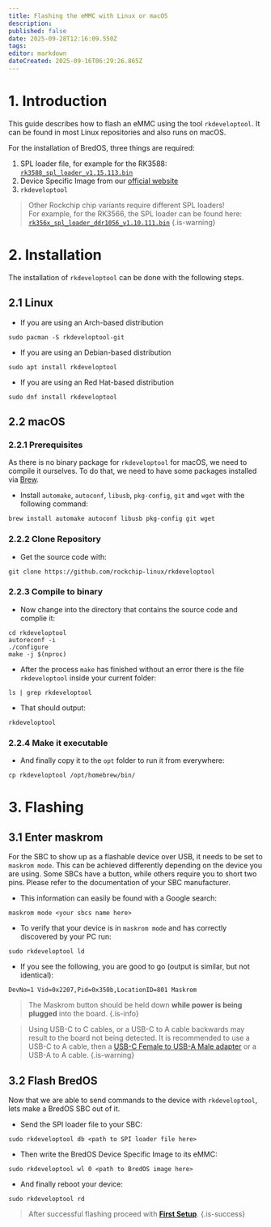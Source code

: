 ```yaml
---
title: Flashing the eMMC with Linux or macOS
description: 
published: false
date: 2025-09-28T12:16:09.550Z
tags: 
editor: markdown
dateCreated: 2025-09-16T06:29:26.865Z
---
```


# 1. Introduction
This guide describes how to flash an eMMC using the tool `rkdeveloptool`. It can be found in most Linux repositories and also runs on macOS.

For the installation of BredOS, three things are required:
1. SPL loader file, for example for the RK3588:  [`rk3588_spl_loader_v1.15.113.bin`](https://dl.radxa.com/rock5/sw/images/loader/rk3588_spl_loader_v1.15.113.bin)
2. Device Specific Image from our [official website](https://bredos.org/download.html)
3. `rkdeveloptool`

> Other Rockchip chip variants require different SPL loaders!
\
For example, for the RK3566, the SPL loader can be found here:
[`rk356x_spl_loader_ddr1056_v1.10.111.bin`](https://dl.radxa.com/rock3/images/loader/rock-3a/rk356x_spl_loader_ddr1056_v1.10.111.bin)
{.is-warning}


# 2. Installation
The installation of `rkdeveloptool` can be done with the following steps.

## 2.1 Linux
- If you are using an Arch-based distribution
```
sudo pacman -S rkdeveloptool-git
```
- If you are using an Debian-based distribution
```
sudo apt install rkdeveloptool
```
- If you are using an Red Hat-based distribution
```
sudo dnf install rkdeveloptool
```

## 2.2 macOS
### 2.2.1 Prerequisites
As there is no binary package for `rkdeveloptool` for macOS, we need to compile it ourselves. To do that, we need to have some packages installed via [Brew](https://brew.sh/). 
- Install `automake`, `autoconf`, `libusb`, `pkg-config`, `git` and `wget` with the following command:
```
brew install automake autoconf libusb pkg-config git wget
```
### 2.2.2 Clone Repository
- Get the source code with:
```
git clone https://github.com/rockchip-linux/rkdeveloptool
```
### 2.2.3 Compile to binary
- Now change into the directory that contains the source code and complie it:
```
cd rkdeveloptool
autoreconf -i
./configure
make -j $(nproc)
```

- After the process `make` has finished without an error there is the file `rkdeveloptool` inside your current folder:
```
ls | grep rkdeveloptool
```
- That should output:
```
rkdeveloptool
```

### 2.2.4 Make it executable
- And finally copy it to the `opt` folder to run it from everywhere:
```
cp rkdeveloptool /opt/homebrew/bin/
```

# 3. Flashing
## 3.1 Enter maskrom
For the SBC to show up as a flashable device over USB, it needs to be set to `maskrom mode`. This can be achieved differently depending on the device you are using. Some SBCs have a button, while others require you to short two pins. Please refer to the documentation of your SBC manufacturer.

- This information can easily be found with a Google search:
```
maskrom mode <your sbcs name here>
```

- To verify that your device is in `maskrom mode` and has correctly discovered by your PC run:
```
sudo rkdeveloptool ld
```

- If you see the following, you are good to go (output is similar, but not identical):
```
DevNo=1 Vid=0x2207,Pid=0x350b,LocationID=801 Maskrom
```

> The Maskrom button should be held down **while power is being plugged** into the board.
{.is-info}

> Using USB-C to C cables, or a USB-C to A cable backwards may result to the board not being detected.
It is recommended to use a USB-C to A cable, then a [USB-C Female to USB-A Male adapter](https://www.aliexpress.com/item/1005004767752226.html) or a USB-A to A cable.
{.is-warning}

## 3.2 Flash BredOS
Now that we are able to send commands to the device with `rkdeveloptool`, lets make a BredOS SBC out of it. 

- Send the SPI loader file to your SBC:
```
sudo rkdeveloptool db <path to SPI loader file here>
```

- Then write the BredOS Device Specific Image to its eMMC:
```
sudo rkdeveloptool wl 0 <path to BredOS image here>
```

- And finally reboot your device:
```
sudo rkdeveloptool rd
```

> After successful flashing proceed with [**First Setup**](/en/install/first-setup).
{.is-success}
